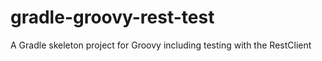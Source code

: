 # gradle-groovy-rest-test
A Gradle skeleton project for Groovy including testing with the RestClient
